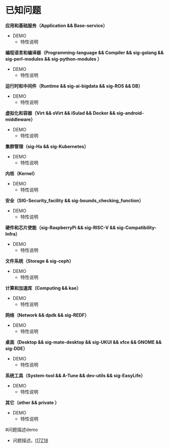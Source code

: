 # 已知问题<a name="ZH-CN_TOPIC_0225731124"></a>
**应用和基础服务（Application && Base-service）**
-   DEMO
    -   特性说明

**编程语言和编译器（Programming-language && Compiler && sig-golang && sig-perl-modules && sig-python-modules ）**
-   DEMO
    -   特性说明

**运行时和中间件（Runtime && sig-ai-bigdata && sig-ROS && DB）**
-   DEMO
    -   特性说明

**虚拟化和容器（Virt && oVirt && iSulad && Docker && sig-android-middleware）**
-   DEMO
    -   特性说明

**集群管理（sig-Ha && sig-Kubernetes）**
-   DEMO
    -   特性说明

**内核（Kernel）**
-   DEMO
    -   特性说明

**安全（SIG-Security_facility && sig-bounds_checking_function）**
-   DEMO
    -   特性说明

**硬件和芯片使能（sig-RaspberryPi && sig-RISC-V && sig-Compatibility-Infra）**
-   DEMO
    -   特性说明

**文件系统（Storage & sig-ceph）**
-   DEMO
    -   特性说明

**计算和加速库（Computing && kae）**
-   DEMO
    -   特性说明

**网络（Network && dpdk && sig-REDF）**
-   DEMO
    -   特性说明

**桌面（Desktop && sig-mate-desktop && sig-UKUI && xfce && GNOME && sig-DDE）**
-   DEMO
    -   特性说明

**系统工具（System-tool && A-Tune && dev-utils && sig-EasyLife）**
-   DEMO
    -   特性说明

**其它（other && private ）**
-   DEMO
    -   特性说明   

#问题描述demo
-   问题描述。[I17Z18](https://gitee.com/src-openeuler/crypto-policies/issues/I17Z18?from=project-issue)